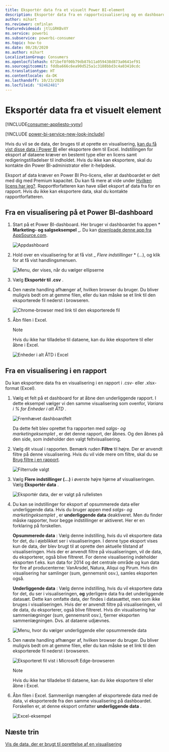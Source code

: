 ```yaml
---
title: Eksportér data fra et visuelt Power BI-element
description: Eksportér data fra en rapportvisualisering og en dashboardvisualisering, og få dem vist i Excel.
author: mihart
ms.reviewer: cmfinlan
featuredvideoid: jtlLGRKBvXY
ms.service: powerbi
ms.subservice: powerbi-consumer
ms.topic: how-to
ms.date: 08/28/2020
ms.author: mihart
LocalizationGroup: Consumers
ms.openlocfilehash: 671bef8f00b79db87b11a059438d873a0641ef91
ms.sourcegitcommit: fddba666c6ea90d525a1c3188bbd3c4a03410cdc
ms.translationtype: HT
ms.contentlocale: da-DK
ms.lasthandoff: 10/23/2020
ms.locfileid: "92462481"
---
```

# <a name="export-data-from-a-visual"></a>Eksportér data fra et visuelt element

[!INCLUDE[consumer-appliesto-yyny](../includes/consumer-appliesto-yyny.md)]

[!INCLUDE [power-bi-service-new-look-include](../includes/power-bi-service-new-look-include.md)]

Hvis du vil se de data, der bruges til at oprette en visualisering, [kan du få vist disse data i Power BI](end-user-show-data.md) eller eksportere dem til Excel. Indstillingen for eksport af dataene kræver en bestemt type eller en licens samt redigeringstilladelser til indholdet. Hvis du ikke kan eksportere, skal du kontakte din Power BI-administrator eller it-helpdesk. 

Eksport af data kræver en Power BI Pro-licens, eller at dashboardet er delt med dig med Premium kapacitet. Du kan få mere at vide under [Hvilken licens har jeg?](end-user-license.md). Rapportforfatteren kan have slået eksport af data fra for en rapport. Hvis du ikke kan eksportere data, skal du kontakte rapportforfatteren.


## <a name="from-a-visual-on-a-power-bi-dashboard"></a>Fra en visualisering på et Power BI-dashboard

1. Start på et Power BI-dashboard. Her bruger vi dashboardet fra appen * **Marketing- og salgseksempel** _. Du kan [downloade denne app fra AppSource.com](https://appsource.microsoft.com/en-us/product/power-bi/microsoft-retail-analysis-sample.salesandmarketingsample
).

    ![Appdashboard](media/end-user-export/power-bi-dashboards.png)

2. Hold over en visualisering for at få vist _ *Flere indstillinger* * (...), og klik for at få vist handlingsmenuen.

    ![Menu, der vises, når du vælger ellipserne](media/end-user-export/power-bi-option-menu.png)

3. Vælg **Eksportér til .csv** .

4. Den næste handling afhænger af, hvilken browser du bruger. Du bliver muligvis bedt om at gemme filen, eller du kan måske se et link til den eksporterede fil nederst i browseren. 

    ![Chrome-browser med link til den eksporterede fil](media/end-user-export/power-bi-dashboards-export.png)

5. Åbn filen i Excel. 

    > [!NOTE]
    > Hvis du ikke har tilladelse til dataene, kan du ikke eksportere til eller åbne i Excel.  

    ![Enheder i alt ÅTD i Excel](media/end-user-export/power-bi-excel.png)


## <a name="from-a-visual-in-a-report"></a>Fra en visualisering i en rapport
Du kan eksportere data fra en visualisering i en rapport i .csv- eller .xlsx-format (Excel). 

1. Vælg et felt på et dashboard for at åbne den underliggende rapport.  I dette eksempel vælger vi den samme visualisering som ovenfor, *Varians i % for Enheder i alt ÅTD* . 

    ![Fremhævet dashboardfelt](media/end-user-export/power-bi-export-tile.png)

    Da dette felt blev oprettet fra rapporten med *salgs- og marketingeksemplet* , er det denne rapport, der åbnes. Og den åbnes på den side, som indeholder den valgt feltvisualisering. 

2. Vælg dit visual i rapporten. Bemærk ruden **Filtre** til højre. Der er anvendt filtre på denne visualisering. Hvis du vil vide mere om filtre, skal du se [Brug filtre i en rapport](end-user-report-filter.md).

    ![Filterrude valgt](media/end-user-export/power-bi-export-filter-pane.png)


3. Vælg **Flere indstillinger (...)** i øverste højre hjørne af visualiseringen. Vælg **Eksportér data** .

    ![Eksportér data, der er valgt på rullelisten](media/end-user-export/power-bi-export-reports.png)

4. Du kan se indstillinger for eksport af opsummerede data eller underliggende data. Hvis du bruger appen med *salgs- og marketingeksemplet* , er **underliggende data** deaktiveret. Men du finder måske rapporter, hvor begge indstillinger er aktiveret. Her er en forklaring på forskellen.

    **Opsummerede data** : Vælg denne indstilling, hvis du vil eksportere data for det, du i øjeblikket ser i visualiseringen.  I denne type eksport vises kun de data, der blev brugt til at oprette den aktuelle tilstand af visualiseringen. Hvis der er anvendt filtre på visualiseringen, vil de data, du eksporterer, også blive filtreret. For denne visualisering indeholder eksporten f.eks. kun data for 2014 og det centrale område og kun data for fire af producenterne: VanArsdel, Natura, Aliqui og Pirum. Hvis din visualisering har samlinger (sum, gennemsnit osv.), samles eksporten også. 
  

    **Underliggende data** : Vælg denne indstilling, hvis du vil eksportere data for det, du ser i visualiseringen, **og** yderligere data fra det underliggende datasæt.  Dette kan omfatte data, der findes i datasættet, men som ikke bruges i visualiseringen. Hvis der er anvendt filtre på visualiseringen, vil de data, du eksporterer, også blive filtreret.  Hvis din visualisering har sammenlægninger (sum, gennemsnit osv.), fjerner eksporten sammenlægningen. Dvs. at dataene udjævnes. 

    ![Menu, hvor du vælger underliggende eller opsummerede data](media/end-user-export/power-bi-export-underlying.png)

5. Den næste handling afhænger af, hvilken browser du bruger. Du bliver muligvis bedt om at gemme filen, eller du kan måske se et link til den eksporterede fil nederst i browseren. 

    ![Eksporteret fil vist i Microsoft Edge-browseren](media/end-user-export/power-bi-export-edge-screen.png)

    > [!NOTE]
    > Hvis du ikke har tilladelse til dataene, kan du ikke eksportere til eller åbne i Excel.  


6. Åbn filen i Excel. Sammenlign mængden af eksporterede data med de data, vi eksporterede fra den samme visualisering på dashboardet. Forskellen er, at denne eksport omfatter **underliggende data** . 

    ![Excel-eksempel](media/end-user-export/power-bi-underlying.png)

## <a name="next-steps"></a>Næste trin

[Vis de data, der er brugt til oprettelse af en visualisering](end-user-show-data.md)